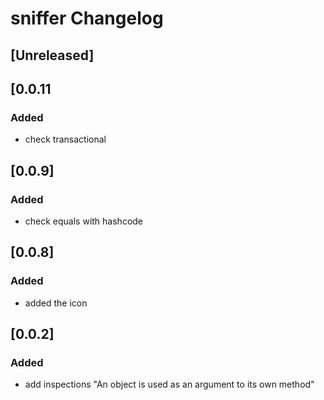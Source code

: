<!-- Keep a Changelog guide -> https://keepachangelog.com -->

# sniffer Changelog

## [Unreleased]
## [0.0.11
### Added
- check transactional
## [0.0.9]
### Added
- check equals with hashcode
## [0.0.8]
### Added
- added the icon
## [0.0.2]
### Added
- add inspections "An object is used as an argument to its own method"
